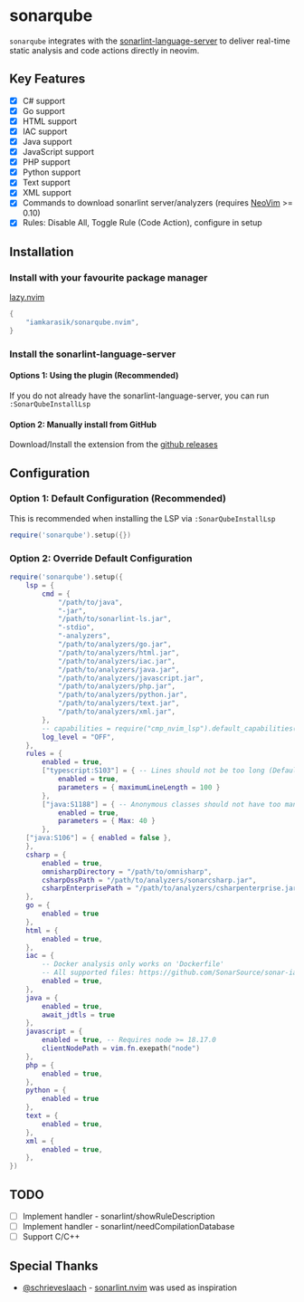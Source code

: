 # sonarqube
`sonarqube` integrates with the [sonarlint-language-server](https://github.com/SonarSource/sonarlint-language-server) to deliver real-time static analysis and code actions directly in neovim.

## Key Features
- [x] C# support
- [x] Go support
- [x] HTML support
- [x] IAC support
- [x] Java support
- [x] JavaScript support
- [x] PHP support
- [x] Python support
- [x] Text support
- [x] XML support
- [x] Commands to download sonarlint server/analyzers (requires [NeoVim](https://neovim.io/) >= 0.10)
- [x] Rules: Disable All, Toggle Rule (Code Action), configure in setup

## Installation

### Install with your favourite package manager

[lazy.nvim](https://github.com/folke/lazy.nvim)
```lua
{
    "iamkarasik/sonarqube.nvim",
}
```

### Install the sonarlint-language-server

#### Options 1: Using the plugin (Recommended)
If you do not already have the sonarlint-language-server, you can run `:SonarQubeInstallLsp`

#### Option 2: Manually install from GitHub
Download/Install the extension from the [github releases](https://github.com/SonarSource/sonarlint-vscode/releases)

## Configuration

### Option 1: Default Configuration (Recommended)
This is recommended when installing the LSP via `:SonarQubeInstallLsp`
```lua
require('sonarqube').setup({})
```

### Option 2: Override Default Configuration
```lua
require('sonarqube').setup({
    lsp = {
        cmd = { 
            "/path/to/java",
            "-jar",
            "/path/to/sonarlint-ls.jar",
            "-stdio",
            "-analyzers",
            "/path/to/analyzers/go.jar",
            "/path/to/analyzers/html.jar",
            "/path/to/analyzers/iac.jar",
            "/path/to/analyzers/java.jar",
            "/path/to/analyzers/javascript.jar",
            "/path/to/analyzers/php.jar",
            "/path/to/analyzers/python.jar",
            "/path/to/analyzers/text.jar",
            "/path/to/analyzers/xml.jar",
        },
        -- capabilities = require("cmp_nvim_lsp").default_capabilities(),
        log_level = "OFF",
    },
    rules = {
        enabled = true,
        ["typescript:S103"] = { -- Lines should not be too long (Default Value: 180)
            enabled = true,
            parameters = { maximumLineLength = 100 }
        },
        ["java:S1188"] = { -- Anonymous classes should not have too many lines (Default Value: 20)
            enabled = true,
            parameters = { Max: 40 }
        },
	["java:S106"] = { enabled = false },
    },
    csharp = {
        enabled = true,
        omnisharpDirectory = "/path/to/omnisharp",
        csharpOssPath = "/path/to/analyzers/sonarcsharp.jar",
        csharpEnterprisePath = "/path/to/analyzers/csharpenterprise.jar",
    },
    go = { 
        enabled = true 
    },
    html = {
        enabled = true,
    },
    iac = {
        -- Docker analysis only works on 'Dockerfile'
        -- All supported files: https://github.com/SonarSource/sonar-iac
        enabled = true,
    },
    java = {
        enabled = true,
        await_jdtls = true 
    },
    javascript = {
        enabled = true, -- Requires node >= 18.17.0
        clientNodePath = vim.fn.exepath("node")
    },
    php = {
        enabled = true,
    },
    python = {
        enabled = true 
    },
    text = {
        enabled = true,
    },
    xml = {
        enabled = true,
    },
})
```

## TODO
- [ ] Implement handler - sonarlint/showRuleDescription
- [ ] Implement handler - sonarlint/needCompilationDatabase
- [ ] Support C/C++

## Special Thanks
- [@schrieveslaach](https://github.com/schrieveslaach/) - [sonarlint.nvim](https://gitlab.com/schrieveslaach/sonarlint.nvim) was used as inspiration
